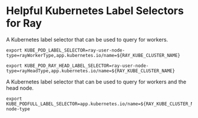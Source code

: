 # Helpful Kubernetes Label Selectors for Ray

A Kubernetes label selector that can be used to query for workers.
```shell
export KUBE_POD_LABEL_SELECTOR=ray-user-node-type=rayWorkerType,app.kubernetes.io/name=${RAY_KUBE_CLUSTER_NAME}
```

```shell
export KUBE_POD_RAY_HEAD_LABEL_SELECTOR=ray-user-node-type=rayHeadType,app.kubernetes.io/name=${RAY_KUBE_CLUSTER_NAME}
```

A Kubernetes label selector that can be used to query for workers and the head node.
```shell
export KUBE_PODFULL_LABEL_SELECTOR=app.kubernetes.io/name=${RAY_KUBE_CLUSTER_NAME},ray-node-type
```
